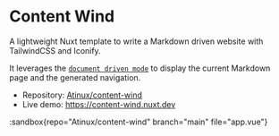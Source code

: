 # Content Wind

A lightweight Nuxt template to write a Markdown driven website with TailwindCSS and Iconify.

It leverages the [`document driven mode`](/guide/writing/document-driven) to display the current Markdown page and the generated navigation.

- Repository: [Atinux/content-wind](https://github.com/Atinux/content-wind)
- Live demo: https://content-wind.nuxt.dev

:sandbox{repo="Atinux/content-wind" branch="main" file="app.vue"}

